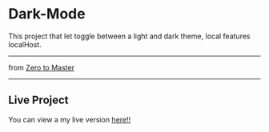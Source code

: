 # Dark-Mode

This project that let toggle between a light and dark theme, local features localHost.

***

from  [Zero to Master ](https://academy.zerotomastery.io/p/javascript-projects)
*** 
## Live Project

You can view a my live version [here!!](https://bruno0x.github.io/Dark-Mode/)

